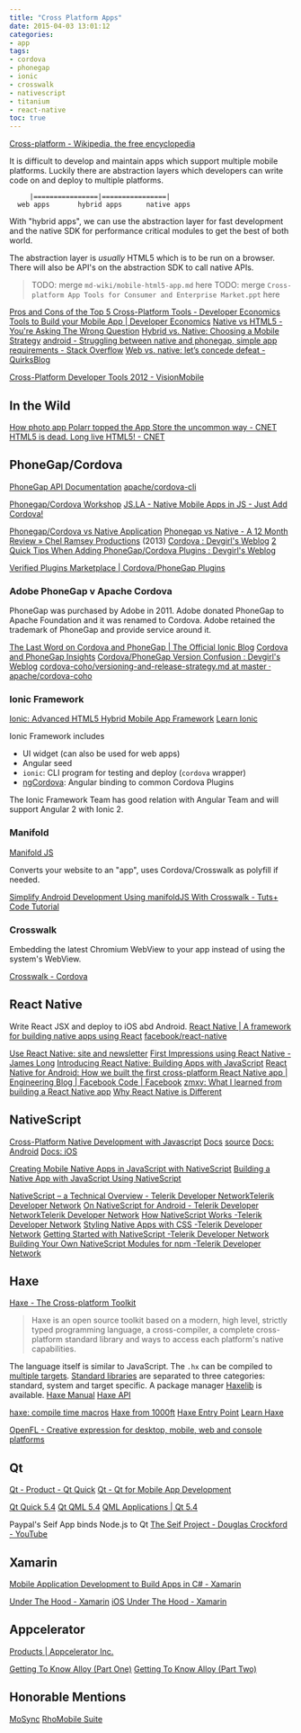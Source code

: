 ```yaml
---
title: "Cross Platform Apps"
date: 2015-04-03 13:01:12
categories:
- app
tags:
- cordova
- phonegap
- ionic
- crosswalk
- nativescript
- titanium
- react-native
toc: true
---
```


[Cross-platform - Wikipedia, the free encyclopedia](http://en.wikipedia.org/wiki/Cross-platform)

It is difficult to develop and maintain apps which support multiple mobile platforms. Luckily there are abstraction layers which developers can write code on and deploy to multiple platforms.

```
     |================|================|
  web apps       hybrid apps      native apps
```

With "hybrid apps", we can use the abstraction layer for fast development and the native SDK for performance critical modules to get the best of both world.

The abstraction layer is *usually* HTML5 which is to be run on a browser. There will also be API's on the abstraction SDK to call native APIs.

<!-- more -->

> TODO: merge `md-wiki/mobile-html5-app.md` here
> TODO: merge `Cross-platform App Tools for Consumer and Enterprise Market.ppt` here

[Pros and Cons of the Top 5 Cross-Platform Tools - Developer Economics](http://www.developereconomics.com/pros-cons-top-5-cross-platform-tools/)
[Tools to Build your Mobile App | Developer Economics](http://www.developereconomics.com/search/tools/to/build/#q//sector/47/license//technology//platform//app_category//p/1)
[Native vs HTML5 - You're Asking The Wrong Question](http://blogs.telerik.com/platform/posts/14-02-21/native-vs-html5---you're-asking-the-wrong-question)
[Hybrid vs. Native: Choosing a Mobile Strategy](http://www.infoq.com/presentations/hybrid-native-mobile-strategy)
[android - Struggling between native and phonegap, simple app requirements - Stack Overflow](http://stackoverflow.com/questions/14065610/struggling-between-native-and-phonegap-simple-app-requirements)
[Web vs. native: let’s concede defeat - QuirksBlog](http://www.quirksmode.org/blog/archives/2015/05/web_vs_native_l.html)

[Cross-Platform Developer Tools 2012 - VisionMobile](http://www.visionmobile.com/blog/2012/02/crossplatformtools/)

## In the Wild

[How photo app Polarr topped the App Store the uncommon way - CNET](http://www.cnet.com/news/how-photo-app-polarr-topped-the-app-store-the-uncommon-way/)
[HTML5 is dead. Long live HTML5! - CNET](http://www.cnet.com/news/html5-is-dead-long-live-html5/)

## PhoneGap/Cordova

[PhoneGap API Documentation](http://docs.phonegap.com/en/edge/index.html)
[apache/cordova-cli](https://github.com/apache/cordova-cli)

[Phonegap/Cordova Workshop](http://wrenr.github.io/cordova-workshop/#/)
[JS.LA - Native Mobile Apps in JS - Just Add Cordova!](http://wrenr.github.io/jsla-cordova-2015-08/#/)

[Phonegap/Cordova vs Native Application](http://www.slideshare.net/hakimrie/phonegapcordova-vs-native-application)
[Phonegap vs Native - A 12 Month Review » Chel Ramsey Productions](http://chelramsey.com/series/phonegap-vs-native-a-12-month-review/) (2013)
[Cordova : Devgirl's Weblog](http://devgirl.org/category/cordova/)
[2 Quick Tips When Adding PhoneGap/Cordova Plugins : Devgirl's Weblog](http://devgirl.org/2014/07/15/2-quick-tips-when-adding-phonegapcordova-plugins/)

[Verified Plugins Marketplace | Cordova/PhoneGap Plugins](http://plugins.telerik.com/cordova)

### Adobe PhoneGap v Apache Cordova

PhoneGap was purchased by Adobe in 2011. Adobe donated PhoneGap to Apache Foundation and it was renamed to Cordova.
Adobe retained the trademark of PhoneGap and provide service around it.

[The Last Word on Cordova and PhoneGap | The Official Ionic Blog](http://blog.ionic.io/what-is-cordova-phonegap/)
[Cordova and PhoneGap Insights](http://www.slideshare.net/monaca_mobi/cordova-and-phone-gap)
[Cordova/PhoneGap Version Confusion : Devgirl's Weblog](http://devgirl.org/2014/11/07/cordovaphonegap-version-confusion/)
[cordova-coho/versioning-and-release-strategy.md at master · apache/cordova-coho](https://github.com/apache/cordova-coho/blob/master/docs/versioning-and-release-strategy.md)

### Ionic Framework

[Ionic: Advanced HTML5 Hybrid Mobile App Framework](http://ionicframework.com/)
[Learn Ionic](http://learn.ionicframework.com/)

Ionic Framework includes
- UI widget (can also be used for web apps)
- Angular seed
- `ionic`: CLI program for testing and deploy (`cordova` wrapper)
- [ngCordova](http://ngcordova.com/): Angular binding to common Cordova Plugins

The Ionic Framework Team has good relation with Angular Team and will support Angular 2 with Ionic 2.

### Manifold

[Manifold JS](http://www.manifoldjs.com/)

Converts your website to an "app", uses Cordova/Crosswalk as polyfill if needed.

[Simplify Android Development Using manifoldJS With Crosswalk - Tuts+ Code Tutorial](http://code.tutsplus.com/tutorials/simplify-android-development-using-manifoldjs-with-crosswalk--cms-24790)

### Crosswalk

Embedding the latest Chromium WebView to your app instead of using the system's WebView.

[Crosswalk - Cordova](https://crosswalk-project.org/documentation/cordova.html)

## React Native

Write React JSX and deploy to iOS abd Android.
[React Native | A framework for building native apps using React](http://facebook.github.io/react-native/)
[facebook/react-native](https://github.com/facebook/react-native)

[Use React Native: site and newsletter](http://www.reactnative.com/)
[First Impressions using React Native - James Long](http://jlongster.com/First-Impressions-using-React-Native)
[Introducing React Native: Building Apps with JavaScript](http://www.raywenderlich.com/99473/introducing-react-native-building-apps-javascript)
[React Native for Android: How we built the first cross-platform React Native app | Engineering Blog | Facebook Code | Facebook](https://code.facebook.com/posts/1189117404435352/)
[zmxv: What I learned from building a React Native app](http://blog.zmxv.com/2015/09/what-i-learned-from-building-react.html)
[Why React Native is Different](http://jlongster.com/Why-React-Native-is-Different)

## NativeScript

[Cross-Platform Native Development with Javascript](https://www.nativescript.org/)
[Docs](http://docs.nativescript.org/) [source](https://github.com/NativeScript/docs)
[Docs: Android](http://docs.nativescript.org/runtimes/android/)
[Docs: iOS](http://docs.nativescript.org/runtimes/ios)

[Creating Mobile Native Apps in JavaScript with NativeScript](http://www.infoq.com/news/2015/03/nativescript)
[Building a Native App with JavaScript Using NativeScript](http://www.sitepoint.com/building-native-app-javascript-using-nativescript)

[NativeScript – a Technical Overview - Telerik Developer NetworkTelerik Developer Network](http://developer.telerik.com/featured/nativescript-a-technical-overview/)
[On NativeScript for Android - Telerik Developer NetworkTelerik Developer Network](http://developer.telerik.com/featured/nativescript-android/)
[How NativeScript Works -Telerik Developer Network](http://developer.telerik.com/featured/nativescript-works/)
[Styling Native Apps with CSS -Telerik Developer Network](http://developer.telerik.com/featured/styling-native-apps-css/)
[Getting Started with NativeScript -Telerik Developer Network](http://developer.telerik.com/featured/getting-started-nativescript/)
[Building Your Own NativeScript Modules for npm -Telerik Developer Network](http://developer.telerik.com/featured/building-your-own-nativescript-modules-for-npm/)

## Haxe

[Haxe - The Cross-platform Toolkit](http://haxe.org/)

> Haxe is an open source toolkit based on a modern, high level, strictly typed programming language, a cross-compiler, a complete cross-platform standard library and ways to access each platform's native capabilities.

The language itself is similar to JavaScript. The `.hx` can be compiled to [multiple targets](http://haxe.org/documentation/introduction/compiler-targets.html).
[Standard libraries](http://haxe.org/documentation/introduction/stdlib-introduction.html) are separated to three categories: standard, system and target specific. A package manager [Haxelib](http://lib.haxe.org/) is available.
[Haxe Manual](http://haxe.org/manual/)
[Haxe API](http://api.haxe.org/)

[haxe: compile time macros](http://notes.underscorediscovery.com/haxe-compile-time-macros/)
[Haxe from 1000ft](http://notes.underscorediscovery.com/haxe-from-1000ft/)
[Haxe Entry Point](http://notes.underscorediscovery.com/haxe-entry-point/)
[Learn Haxe](http://haxe.us/haxe_tutorial.html)

[OpenFL - Creative expression for desktop, mobile, web and console platforms](http://www.openfl.org/)

## Qt

[Qt - Product - Qt Quick](http://www.qt.io/qt-quick/)
[Qt - Qt for Mobile App Development](http://www.qt.io/mobile-app-development/)

[Qt Quick 5.4](http://doc.qt.io/qt-5/qtquick-index.html)
[Qt QML 5.4](http://doc.qt.io/qt-5/qtqml-index.html)
[QML Applications | Qt 5.4](http://doc.qt.io/qt-5/qmlapplications.html)

Paypal's Seif App binds Node.js to Qt
[The Seif Project - Douglas Crockford - YouTube](https://youtu.be/FHRXPlq9XNw?t=306)

## Xamarin

[Mobile Application Development to Build Apps in C# - Xamarin](http://xamarin.com/platform)

[Under The Hood - Xamarin](http://developer.xamarin.com/guides/android/under_the_hood/)
[iOS Under The Hood - Xamarin](http://developer.xamarin.com/guides/ios/under_the_hood/)

## Appcelerator

[Products | Appcelerator Inc.](http://www.appcelerator.com/product/)

[Getting To Know Alloy (Part One)](http://www.appcelerator.com/blog/2012/11/gtka-one/)
[Getting To Know Alloy (Part Two)](http://www.appcelerator.com/blog/2012/11/gtka-two/)

## Honorable Mentions

[MoSync](http://www.mosync.com/)
[RhoMobile Suite](http://rhomobile.com/)
